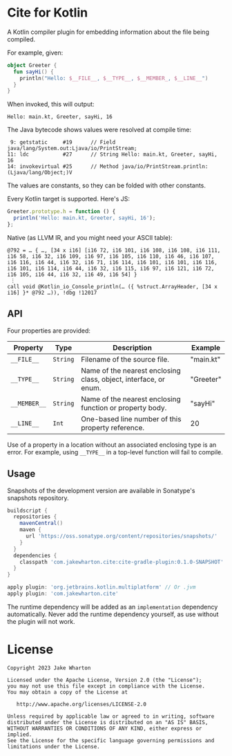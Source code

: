 # Cite for Kotlin

A Kotlin compiler plugin for embedding information about the file being compiled.

For example, given:
```kotlin
object Greeter {
  fun sayHi() {
    println("Hello: $__FILE__, $__TYPE__, $__MEMBER_, $__LINE__")
  }
}
```
When invoked, this will output:
```
Hello: main.kt, Greeter, sayHi, 16
```
The Java bytecode shows values were resolved at compile time:
```
 9: getstatic     #19      // Field java/lang/System.out:Ljava/io/PrintStream;
11: ldc           #27      // String Hello: main.kt, Greeter, sayHi, 16
14: invokevirtual #25      // Method java/io/PrintStream.println:(Ljava/lang/Object;)V
```
The values are constants, so they can be folded with other constants.

Every Kotlin target is supported. Here's JS:
```js
Greeter.prototype.h = function () {
  println('Hello: main.kt, Greeter, sayHi, 16');
};
```
Native (as LLVM IR, and you might need your ASCII table):
```
@792 = … { …, [34 x i16] [i16 72, i16 101, i16 108, i16 108, i16 111, i16 58, i16 32, i16 109, i16 97, i16 105, i16 110, i16 46, i16 107, i16 116, i16 44, i16 32, i16 71, i16 114, i16 101, i16 101, i16 116, i16 101, i16 114, i16 44, i16 32, i16 115, i16 97, i16 121, i16 72, i16 105, i16 44, i16 32, i16 49, i16 54] }
 ⋮
call void @Kotlin_io_Console_println(… ({ %struct.ArrayHeader, [34 x i16] }* @792 …)), !dbg !12017
```


## API

Four properties are provided:

| Property     | Type     | Description                                                      | Example   |
|--------------|----------|------------------------------------------------------------------|-----------|
| `__FILE__`   | `String` | Filename of the source file.                                     | "main.kt" |
| `__TYPE__`   | `String` | Name of the nearest enclosing class, object, interface, or enum. | "Greeter" |
| `__MEMBER__` | `String` | Name of the nearest enclosing function or property body.         | "sayHi"   |
| `__LINE__`   | `Int`    | One-based line number of this property reference.                | 20        |

Use of a property in a location without an associated enclosing type is an error.
For example, using `__TYPE__` in a top-level function will fail to compile.


## Usage

Snapshots of the development version are available in Sonatype's snapshots repository.

```groovy
buildscript {
  repositories {
    mavenCentral()
    maven {
      url 'https://oss.sonatype.org/content/repositories/snapshots/'
    }
  }
  dependencies {
    classpath 'com.jakewharton.cite:cite-gradle-plugin:0.1.0-SNAPSHOT'
  }
}

apply plugin: 'org.jetbrains.kotlin.multiplatform' // Or .jvm
apply plugin: 'com.jakewharton.cite'
```

The runtime dependency will be added as an `implementation` dependency automatically.
Never add the runtime dependency yourself, as use without the plugin will not work.


# License

    Copyright 2023 Jake Wharton

    Licensed under the Apache License, Version 2.0 (the "License");
    you may not use this file except in compliance with the License.
    You may obtain a copy of the License at

       http://www.apache.org/licenses/LICENSE-2.0

    Unless required by applicable law or agreed to in writing, software
    distributed under the License is distributed on an "AS IS" BASIS,
    WITHOUT WARRANTIES OR CONDITIONS OF ANY KIND, either express or implied.
    See the License for the specific language governing permissions and
    limitations under the License.

